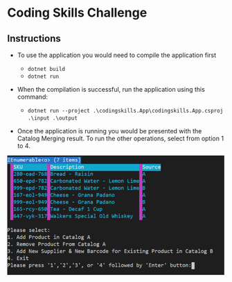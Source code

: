 # Coding Skills Challenge

## Instructions
- To use the application you would need to compile the application first

  * `dotnet build`
  * `dotnet run`

- When the compilation is successful, run the application using this command:

  * `dotnet run --project .\codingskills.App\codingskills.App.csproj .\input .\output`

- Once the application is running you would be presented with the Catalog Merging result. To run the other operations, select from option 1 to 4.

<img src="./menu.png" width="800px" height="auto">

